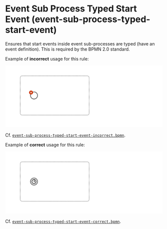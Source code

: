 # Event Sub Process Typed Start Event (event-sub-process-typed-start-event)

Ensures that start events inside event sub-processes are typed (have an event definition). This is required by the BPMN 2.0 standard.


Example of __incorrect__ usage for this rule:

![Incorrect usage example](./examples/event-sub-process-typed-start-event-incorrect.png)

Cf. [`event-sub-process-typed-start-event-incorrect.bpmn`](./examples/event-sub-process-typed-start-event-incorrect.bpmn).


Example of __correct__ usage for this rule:

![Correct usage example](./examples/event-sub-process-typed-start-event-correct.png)

Cf. [`event-sub-process-typed-start-event-correct.bpmn`](./examples/event-sub-process-typed-start-event-correct.bpmn).